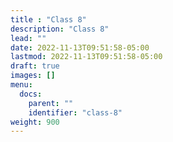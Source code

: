 ```yaml
---
title : "Class 8"
description: "Class 8"
lead: ""
date: 2022-11-13T09:51:58-05:00
lastmod: 2022-11-13T09:51:58-05:00
draft: true
images: []
menu:
  docs:
    parent: ""
    identifier: "class-8"
weight: 900
---
```

